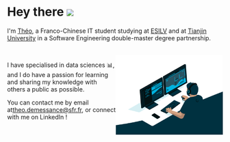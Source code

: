 # Hey there <img src="https://media.giphy.com/media/hvRJCLFzcasrR4ia7z/giphy.gif" width="25px">


I'm [Théo](https://www.linkedin.com/in/theo-demessance/), a Franco-Chinese IT student studying at [ESILV](https://www.esilv.fr/en/) and at [Tianjin University](http://www.tju.edu.cn/english/index.htm) in a Software Engineering double-master degree partnership.

<br />

<img alt = "GIF" align = "right" src="https://github.com/TheoDemessance/TheoDemessance/blob/main/code.gif?raw=true" width = "250px"/>

I have specialised in data sciences 📊, and I do have a passion for learning and sharing my knowledge with others a public as possible. 

You can contact me by email at<a href="mailto:theo.demessance@sfr.fr">theo.demessance@sfr.fr</a>, or connect with me on LinkedIn ! 
